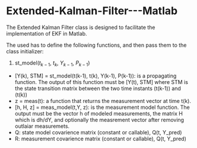 # Extended-Kalman-Filter---Matlab
The Extended Kalman Filter class is designed to facilitate the implementation of EKF in Matlab.

The used has to define the following functions, and then pass them to the class initializer:
1. st_model($t_{k-1}$, $t_{k}$, $Y_{k-1}$, $P_{k-1}$)



  - [Y(k), STM] = st_model(t(k-1), t(k), Y(k-1), P(k-1)): is 
    a propagating function. The output of this function must
    be [Y(t), STM] where STM is the state transition matrix between the 
    two time instants (t(k-1)) and (t(k))
  - z = meas(t): a function that returns the measurement vector at time 
    t(k).
  - [h, H, z] = meas_model(t,Y, z): is the measurement model 
    function. The output must be the vector h of modeled 
    measurements, the matrix H which is dh/dY, and optionally
    the measrement vector after removing outlaiar measuremets.
  - Q: state model covarience matrix (constant or callable),
    Q(t, Y_pred)
  - R: measurement covarience matrix (constant or callable),
    Q(t, Y_pred)

